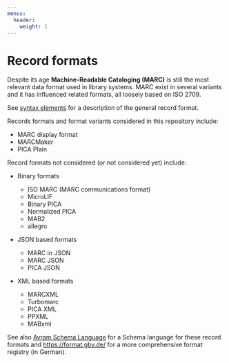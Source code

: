 ```yaml
---
menus:
  header:
    weight: 1
---
```


# Record formats

Despite its age **Machine-Readable Cataloging (MARC)** is still the most
relevant data format used in library systems. MARC exist in several variants
and it has influenced related formats, all loosely based on ISO 2709.

See [syntax elements](syntax.md) for a description of the general record format.

Records formats and format variants considered in this repository include:

* MARC display format
* MARCMaker
* PICA Plain

Record formats not considered (or not considered yet) include:

* Binary formats
  * ISO MARC (MARC communications format)
  * MicroLIF
  * Binary PICA
  * Normalized PICA
  * MAB2
  * allegro

* JSON based formats
  * MARC in JSON
  * MARC JSON
  * PICA JSON

* XML based formats
  * MARCXML
  * Turbomarc
  * PICA XML
  * PPXML
  * MABxml

See also [Avram Schema Language] for a Schema language for these record formats
and <https://format.gbv.de/> for a more comprehensive format registry (in
German).

[Avram Schema Language]: https://format.gbv.de/schema/avram/specification
